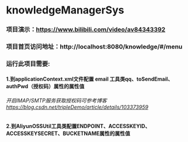 # knowledgeManagerSys
### 项目演示：https://www.bilibili.com/video/av84343392

### 项目首页访问地址：http://localhost:8080/knowledge/#/menu
### 运行此项目需要:
#### 1.到applicationContext.xml文件配置 email 工具类qq、toSendEmail、authPwd（授权码）属性的属性值
###### 开启IMAP/SMTP服务获取授权码可参考博客 https://blog.csdn.net/tripleDemo/article/details/103373959
#### 2.到AliyunOSSUtil工具类配置ENDPOINT、ACCESSKEYID、ACCESSKEYSECRET、BUCKETNAME属性的属性值


